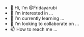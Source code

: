 - 👋 Hi, I’m @Fridayarubi
- 👀 I’m interested in ...
- 🌱 I’m currently learning ...
- 💞️ I’m looking to collaborate on ...
- 📫 How to reach me ...

<!---
Fridayarubi/Fridayarubi is a ✨ special ✨ repository because its `README.md` (this file) appears on your GitHub profile.
You can click the Preview link to take a look at your changes.
--->

